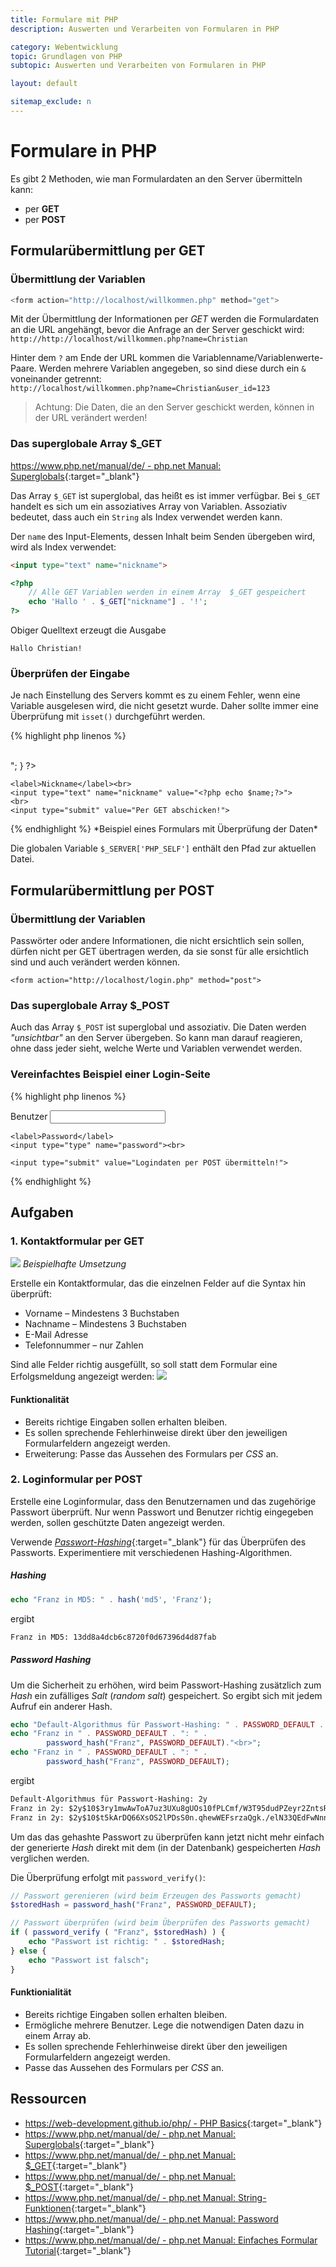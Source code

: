 ```yaml
---
title: Formulare mit PHP
description: Auswerten und Verarbeiten von Formularen in PHP

category: Webentwicklung
topic: Grundlagen von PHP
subtopic: Auswerten und Verarbeiten von Formularen in PHP

layout: default

sitemap_exclude: n
---
```


# Formulare in PHP
Es gibt 2 Methoden, wie man Formulardaten an den Server übermitteln kann:
* per **GET**
* per **POST**


## Formularübermittlung per GET
### Übermittlung der Variablen
```php
<form action="http://localhost/willkommen.php" method="get">
```
Mit der Übermittlung der Informationen per *GET* werden die Formulardaten an die URL angehängt, bevor die Anfrage an der Server geschickt wird:<br>
`http://http://localhost/willkommen.php?name=Christian`

Hinter dem `?` am Ende der URL kommen die Variablenname/Variablenwerte-Paare. Werden mehrere Variablen angegeben, so sind diese durch ein `&` voneinander getrennt:<br>
`http://localhost/willkommen.php?name=Christian&user_id=123`

> Achtung: Die Daten, die an den Server geschickt werden, können in der URL verändert werden!


### Das superglobale Array $_GET
[https://www.php.net/manual/de/ - php.net Manual: Superglobals](https://www.php.net/manual/de/language.variables.superglobals.php){:target="_blank"}

Das Array `$_GET` ist superglobal, das heißt es ist immer verfügbar. Bei `$_GET` handelt es sich um ein assoziatives Array von Variablen. Assoziativ bedeutet, dass auch ein `String` als Index verwendet werden kann. 

Der `name` des Input-Elements, dessen Inhalt beim Senden übergeben wird, wird als Index verwendet:
```html
<input type="text" name="nickname">
```
```php
<?php
    // Alle GET Variablen werden in einem Array  $_GET gespeichert
    echo 'Hallo ' . $_GET["nickname"] . '!';
?>
```
Obiger Quelltext erzeugt die Ausgabe
```
Hallo Christian!
```


### Überprüfen der Eingabe

Je nach Einstellung des Servers kommt es zu einem Fehler, wenn eine Variable ausgelesen wird, die nicht gesetzt wurde. Daher sollte immer eine Überprüfung mit `isset()` durchgeführt werden.

{% highlight php linenos %}
<?php 
    // Überprüfen, ob es das Element im Array gibt
    if ( isset ($_GET[ "nickname" ]) ) {
        $name = $_GET[ "nickname" ]; 
    } else {
        // Fehlerbehandlung
        // ...
    }
    
    if ( $name ) {
        echo "Hallo $name!<br><br>";
    }		
?>
<form action="<?php echo $_SERVER['PHP_SELF']; ?>" method="get">

    <label>Nickname</label><br>
    <input type="text" name="nickname" value="<?php echo $name;?>">
    <br>
    <input type="submit" value="Per GET abschicken!">
    
</form>
{% endhighlight %}
*Beispiel eines Formulars mit Überprüfung der Daten*

Die globalen Variable `$_SERVER['PHP_SELF']` enthält den Pfad zur aktuellen Datei.

## Formularübermittlung per POST
### Übermittlung der Variablen
Passwörter oder andere Informationen, die nicht ersichtlich sein sollen, dürfen nicht per GET übertragen werden, da sie sonst für alle ersichtlich sind und auch verändert werden können.

`<form action="http://localhost/login.php" method="post">`

### Das superglobale Array $_POST

Auch das Array `$_POST` ist superglobal und assoziativ. Die Daten werden *"unsichtbar"* an den Server übergeben. So kann man darauf reagieren, ohne dass jeder sieht, welche Werte und Variablen verwendet werden.

### Vereinfachtes Beispiel einer Login-Seite

{% highlight php linenos %}
<?php
    // Passwörte kommen üblicherweise aus der Datenbank 
    // und sind verschlüsselt
    $hiddenUser = "admin";
    $hiddenPassword = "12345678";

    // Benutzer und Password aus dem Array auslesen
    $password = $_POST["password"];
    $user = $_POST["user"];

    // Passwort und Benutzer überprüfen
    if (( strcmp ($user, $hiddenUser) == 0) && 
        ( strcmp ($password, $hiddenPassword) == 0 )) {
        // Login erfolgreich
        // ...
        
    } else {
        // Login-Formular anzeigen
?>
<form action="<?php echo $_SERVER['PHP_SELF'];?>" method="post">
    <label>Benutzer</label>
    <input type="text" name="user"><br>

    <label>Password</label>
    <input type="type" name="password"><br>
    
    <input type="submit" value="Logindaten per POST übermitteln!">
</form>
<?php
    }
?>
{% endhighlight %}

## Aufgaben

### 1. Kontaktformular per GET


![](img/php_contact_form.png)
*Beispielhafte Umsetzung*

Erstelle ein Kontaktformular, das die einzelnen Felder auf die Syntax hin überprüft:

* Vorname – Mindestens 3 Buchstaben
* Nachname – Mindestens 3 Buchstaben
* E-Mail Adresse
* Telefonnummer – nur Zahlen

Sind alle Felder richtig ausgefüllt, so soll statt dem Formular eine Erfolgsmeldung angezeigt werden:
![](img/php_contact_form_finished.png)


#### Funktionalität

* Bereits richtige Eingaben sollen erhalten bleiben.
* Es sollen sprechende Fehlerhinweise direkt über den jeweiligen Formularfeldern angezeigt werden.
* Erweiterung: Passe das Aussehen des Formulars per *CSS* an.


### 2. Loginformular per POST

Erstelle eine Loginformular, dass den Benutzernamen und das zugehörige Passwort überprüft. Nur wenn Passwort und Benutzer richtig eingegeben werden, sollen geschützte Daten angezeigt werden.

Verwende [*Passwort-Hashing*](https://www.php.net/manual/de/book.password.php){:target="_blank"} für das Überprüfen des Passworts. Experimentiere mit verschiedenen Hashing-Algorithmen.

##### Hashing
```php
echo "Franz in MD5: " . hash('md5', 'Franz');
```
ergibt
```html
Franz in MD5: 13dd8a4dcb6c8720f0d67396d4d87fab
```


##### Password Hashing

Um die Sicherheit zu erhöhen, wird beim Passwort-Hashing zusätzlich zum *Hash* ein zufälliges *Salt* (*random salt*) gespeichert. So ergibt sich mit jedem Aufruf ein anderer Hash.
```php
echo "Default-Algorithmus für Passwort-Hashing: " . PASSWORD_DEFAULT . "<br>";
echo "Franz in " . PASSWORD_DEFAULT . ": " . 
        password_hash("Franz", PASSWORD_DEFAULT)."<br>";
echo "Franz in " . PASSWORD_DEFAULT . ": " . 
        password_hash("Franz", PASSWORD_DEFAULT);
```
ergibt
```html
Default-Algorithmus für Passwort-Hashing: 2y
Franz in 2y: $2y$10$3ry1mwAwToA7uz3UXu8gUOs10fPLCmf/W3T95dudPZeyr2ZntsRcm
Franz in 2y: $2y$10$t5kArDQ66XsOS2lPDsS0n.qhewWEFsrzaQgk./elN33QEdFwNnnkO
```


Um das das gehashte Passwort zu überprüfen kann jetzt nicht mehr einfach der generierte *Hash* direkt mit dem (in der Datenbank) gespeicherten *Hash* verglichen werden.

Die Überprüfung erfolgt mit `password_verify()`:
```php
// Passwort gerenieren (wird beim Erzeugen des Passworts gemacht)
$storedHash = password_hash("Franz", PASSWORD_DEFAULT);

// Passwort überprüfen (wird beim Überprüfen des Passworts gemacht)
if ( password_verify ( "Franz", $storedHash) ) {
    echo "Passwort ist richtig: " . $storedHash;
} else {
    echo "Passwort ist falsch";
}
```



#### Funktionialität
* Bereits richtige Eingaben sollen erhalten bleiben.
* Ermögliche mehrere Benutzer. Lege die notwendigen Daten dazu in einem Array ab.
* Es sollen sprechende Fehlerhinweise direkt über den jeweiligen Formularfeldern angezeigt werden.
* Passe das Aussehen des Formulars per *CSS* an.


## Ressourcen
* [https://web-development.github.io/php/ - PHP Basics](https://web-development.github.io/php/){:target="_blank"}
* [https://www.php.net/manual/de/ - php.net Manual: Superglobals](https://www.php.net/manual/de/language.variables.superglobals.php){:target="_blank"}
* [https://www.php.net/manual/de/ - php.net Manual: $_GET](https://www.php.net/manual/de/reserved.variables.get.php){:target="_blank"}
* [https://www.php.net/manual/de/ - php.net Manual: $_POST](https://www.php.net/manual/de/reserved.variables.post.php){:target="_blank"}
* [https://www.php.net/manual/de/ - php.net Manual: String-Funktionen](https://www.php.net/manual/de/ref.strings.php){:target="_blank"}
* [https://www.php.net/manual/de/ - php.net Manual: Password Hashing](https://www.php.net/manual/de/book.password.php){:target="_blank"}
* [https://www.php.net/manual/de/ - php.net Manual: Einfaches Formular Tutorial](https://www.php.net/manual/de/tutorial.forms.php){:target="_blank"}
